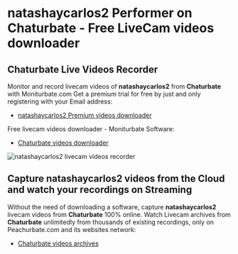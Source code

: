 # natashaycarlos2 Performer on Chaturbate - Free LiveCam videos downloader

## Chaturbate Live Videos Recorder

Monitor and record livecam videos of **natashaycarlos2** from **Chaturbate** with Moniturbate.com
Get a premium trial for free by just and only registering with your Email address:
* [natashaycarlos2 Premium videos downloader](https://moniturbate.com/request-demo-licence-key.html)

Free livecam videos downloader - Moniturbate Software:
* [Chaturbate videos downloader](https://moniturbate.com/moniturbate-download-software.html)

![natashaycarlos2 livecam videos recorder](https://peachurnet.com/templates/moniturbate-software.png)


## Capture natashaycarlos2 videos from the Cloud and watch your recordings on Streaming

Without the need of downloading a software, capture **natashaycarlos2** livecam videos from **Chaturbate** 100% online.
Watch Livecam archives from **Chaturbate** unlimitedly from thousands of existing recordings, only on Peachurbate.com and its websites network:
* [Chaturbate videos archives](https://peachurnet.com/)